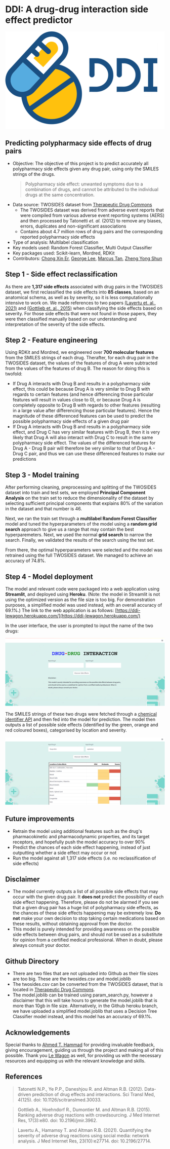 # DDI: A drug-drug interaction side effect predictor
![ddi_logo](images/ddi_logo.png)

## Predicting polypharmacy side effects of drug pairs
- Objective: The objective of this project is to predict accurately all polypharmacy side effects given any drug pair, using only the SMILES strings of the drugs.
  > Polypharmacy side effect: unwanted symptoms due to a combination of drugs, and cannot be attributed to the individual drugs at the same concentration.
- Data source: TWOSIDES dataset from [Therapeutic Drug Commons](https://tdcommons.ai/multi_pred_tasks/ddi/)
  - The TWOSIDES dataset was derived from adverse event reports that were compiled from various adverse event reporting systems (AERS) and then processed by Tatonetti _et. al._ (2012) to remove any biases, errors, duplicates and non-significant associations
  - Contains about 4.7 million rows of drug pairs and the corresponding reported polypharmacy side effects
- Type of analysis: Multilabel classification
- Key models used: Random Forest Classifier, Multi Output Classifier
- Key packages used: Scikit-learn, Mordred, RDKit
- Contributors: [Chong Xin Er](https://github.com/chongxe1991), [George Lee](https://github.com/Georgejkl5), [Marcus Tan](https://github.com/marcustan-94), [Zheng Yong Shun](https://github.com/zyongshun)

## Step 1 - Side effect reclassification
As there are **1,317 side effects** associated with drug pairs in the TWOSIDES dataset, we first reclassified the side effects into **85 classes**, based on an anatomical schema, as well as by severity, so it is less computationally intensive to work on. We made references to two papers [(Lavertu et. al., 2021)](https://pubmed.ncbi.nlm.nih.gov/34673524/) and [(Gottlieb et. al., 2015)](https://pubmed.ncbi.nlm.nih.gov/25800813/) when classifying the side effects based on severity. For those side effects that were not found in those papers, they were then classified manually based on our understanding and interpretation of the severity of the side effects.

## Step 2 - Feature engineering
Using RDKit and Mordred, we engineered over **700 molecular features** from the SMILES strings of each drug. Therafter, for each drug pair in the TWOSIDES dataset, the values of the features of drug A were subtracted from the values of the features of drug B. The reason for doing this is twofold:
- If Drug A interacts with Drug B and results in a polypharmacy side effect, this could be because Drug A is very similar to Drug B with regards to certain features (and hence differencing those particular features will result in values close to 0), or because Drug A is completely opposite to Drug B with regards to other features (resulting in a large value after differencing those particular features). Hence the magnitude of these differenced features can be used to predict the possible polypharmacy side effects of a given drug pair
- If Drug A interacts with Drug B and results in a polypharmacy side effect, and Drug C has very similar features with Drug B, then it is very likely that Drug A will also interact with Drug C to result in the same polypharmacy side effect. The values of the differenced features for Drug A - Drug B pair will therefore be very similar to that of Drug A - Drug C pair, and thus we can use these differenced features to make our predictions

## Step 3 - Model training
After performing cleaning, preprocessing and splitting of the TWOSIDES dataset into train and test sets, we employed **Principal Component Analysis** on the train set to reduce the dimensionality of the dataset by selecting sufficient principal components that explains 80% of the variation in the dataset and that number is 46.

Next, we ran the train set through a **multilabel Random Forest Classifier** model and tuned the hyperparameters of the model using a **random grid search** approach to give us a range that may contain the best hyperparemeters. Next, we used the normal **grid search** to narrow the search. Finally, we validated the results of the search using the test set.

From there, the optimal hyperparameters were selected and the model was retrained using the full TWOSIDES dataset. We managed to achieve an accuracy of 74.8%.

## Step 4 - Model deployment
The model and relevant code were packaged into a web application using **Streamlit**, and deployed using **Heroku**. (Note: the model in Streamlit is not using the optimized version as the file size is too big. For demonstration purposes, a simplified model was used instead, with an overall accuracy of 69.1%.) The link to the web application is as follows: [https://ddi-lewagon.herokuapp.com/](https://ddi-lewagon.herokuapp.com/)

In the user interface, the user is prompted to input the name of the two drugs:

![website page](images/website_1.png)

The SMILES strings of these two drugs were fetched through a [chemical identifier API](https://cactus.nci.nih.gov/chemical/structure) and then fed into the model for prediction. The model then outputs a list of possible side effects (identified by the green, orange and red coloured boxes), categorised by location and severity.

![website page output](images/website_2.png)

## Future improvements
- Retrain the model using additional features such as the drug's pharmacokinetic and pharmacodynamic properties, and its target receptors, and hopefully push the model accuracy to over 90%
- Predict the chances of each side effect happening, instead of just outputting whether a side effect may occur or not
- Run the model against all 1,317 side effects (i.e. no reclassification of side effects)

## Disclaimer
- The model currently outputs a list of all possible side effects that may occur with the given drug pair. It **does not** predict the possibility of each side effect happening. Therefore, please do not be alarmed if you see that a given drug pair has a huge list of polypharmacy side effects, as the chances of these side effects happening may be extremely low. **Do not** make your own decision to stop taking certain medications based on these results, without obtaining approval from the doctor.
- This model is purely intended for providing awareness on the possible side effects between drug pairs, and should not be used as a substitute for opinion from a certified medical professional. When in doubt, please always consult your doctor.

## Github Directory
- There are two files that are not uploaded into Github as their file sizes are too big. These are the twosides.csv and model.joblib
- The twosides.csv can be converted from the TWOSIDES dataset, that is located in [Therapeutic Drug Commons](https://tdcommons.ai/multi_pred_tasks/ddi/).
- The model.joblib can be trained using param_search.py, however a disclaimer that this will take hours to generate the model.joblib that is more than 10gb in file size. Alternatively, in the Github heroku branch, we have uploaded a simplified model.joblib that uses a Decision Tree Classifier model instead, and this model has an accuracy of 69.1%.

## Acknowledgements
Special thanks to [Ahmed T. Hammad](https://github.com/athammad) for providing invaluable feedback, giving encouragement, guiding us through the project and making all of this possible. Thank you [Le Wagon](https://www.lewagon.com/singapore) as well, for providing us with the necessary resources and equipping us with the relevant knowledge and skills.

## References
> Tatonetti N.P., Ye P.P., Daneshjou R. and Altman R.B. (2012). Data-driven prediction of drug effects and interactions. Sci Transl Med, 4(125). doi: 10.1126/scitranslmed.30033.

> Gottlieb A., Hoehndorf R., Dumontier M. and Altman R.B. (2015). Ranking adverse drug reactions with crowdsourcing. J Med Internet Res, 17(3):e80. doi: 10.2196/jmir.3962.

> Lavertu A., Hamamsy T. and Altman R.B. (2021). Quantifying the severity of adverse drug reactions using social media: network analysis. J Med Internet Res, 23(10):e27714. doi: 10.2196/27714.
